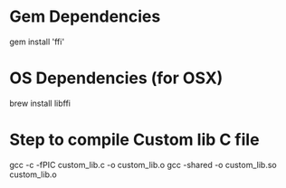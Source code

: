 # Gem Dependencies

  gem install 'ffi'

# OS Dependencies (for OSX)

  brew install libffi

# Step to compile Custom lib C file

  gcc -c -fPIC custom_lib.c -o custom_lib.o
  gcc -shared -o custom_lib.so custom_lib.o
